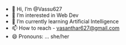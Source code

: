 - 👋 Hi, I’m @Vassu627
- 👀 I’m interested in Web Dev
- 🌱 I’m currently learning Artificial Intelligence
- 📫 How to reach - vasanthar627@gmail.com
- 😄 Pronouns: ... she/her


<!---
Vassu627/Vassu627 is a ✨ special ✨ repository because its `README.md` (this file) appears on your GitHub profile.
You can click the Preview link to take a look at your changes.
--->
